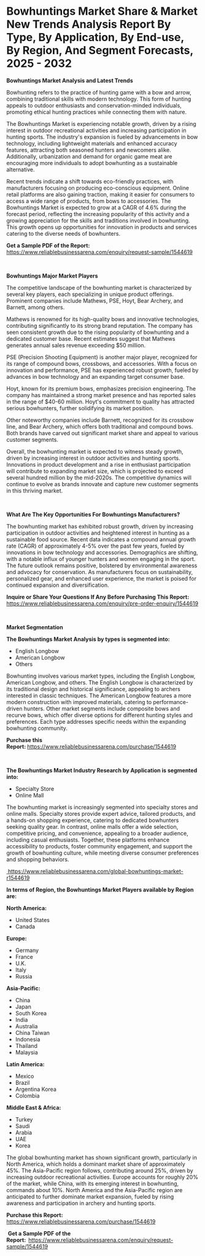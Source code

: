 <p><h1>Bowhuntings Market Share & Market New Trends Analysis Report By Type, By Application, By End-use, By Region, And Segment Forecasts, 2025 - 2032</h1></p><p><strong>Bowhuntings Market Analysis and Latest Trends</strong></p>
<p><p>Bowhunting refers to the practice of hunting game with a bow and arrow, combining traditional skills with modern technology. This form of hunting appeals to outdoor enthusiasts and conservation-minded individuals, promoting ethical hunting practices while connecting them with nature.</p><p>The Bowhuntings Market is experiencing notable growth, driven by a rising interest in outdoor recreational activities and increasing participation in hunting sports. The industry's expansion is fueled by advancements in bow technology, including lightweight materials and enhanced accuracy features, attracting both seasoned hunters and newcomers alike. Additionally, urbanization and demand for organic game meat are encouraging more individuals to adopt bowhunting as a sustainable alternative.</p><p>Recent trends indicate a shift towards eco-friendly practices, with manufacturers focusing on producing eco-conscious equipment. Online retail platforms are also gaining traction, making it easier for consumers to access a wide range of products, from bows to accessories. The Bowhuntings Market is expected to grow at a CAGR of 4.6% during the forecast period, reflecting the increasing popularity of this activity and a growing appreciation for the skills and traditions involved in bowhunting. This growth opens up opportunities for innovation in products and services catering to the diverse needs of bowhunters.</p></p>
<p><strong>Get a Sample PDF of the Report:&nbsp;</strong> <a href="https://www.reliablebusinessarena.com/enquiry/request-sample/1544619?utm_campaign=2136&utm_medium=2&utm_source=Github&utm_content=ia&utm_term=15042025&utm_id=bowhuntings">https://www.reliablebusinessarena.com/enquiry/request-sample/1544619</a></p>
<p>&nbsp;</p>
<p><strong>Bowhuntings Major Market Players</strong></p>
<p><p>The competitive landscape of the bowhunting market is characterized by several key players, each specializing in unique product offerings. Prominent companies include Mathews, PSE, Hoyt, Bear Archery, and Barnett, among others.</p><p>Mathews is renowned for its high-quality bows and innovative technologies, contributing significantly to its strong brand reputation. The company has seen consistent growth due to the rising popularity of bowhunting and a dedicated customer base. Recent estimates suggest that Mathews generates annual sales revenue exceeding $50 million.</p><p>PSE (Precision Shooting Equipment) is another major player, recognized for its range of compound bows, crossbows, and accessories. With a focus on innovation and performance, PSE has experienced robust growth, fueled by advances in bow technology and an expanding target consumer base.</p><p>Hoyt, known for its premium bows, emphasizes precision engineering. The company has maintained a strong market presence and has reported sales in the range of $40-60 million. Hoyt's commitment to quality has attracted serious bowhunters, further solidifying its market position.</p><p>Other noteworthy companies include Barnett, recognized for its crossbow line, and Bear Archery, which offers both traditional and compound bows. Both brands have carved out significant market share and appeal to various customer segments.</p><p>Overall, the bowhunting market is expected to witness steady growth, driven by increasing interest in outdoor activities and hunting sports. Innovations in product development and a rise in enthusiast participation will contribute to expanding market size, which is projected to exceed several hundred million by the mid-2020s. The competitive dynamics will continue to evolve as brands innovate and capture new customer segments in this thriving market.</p></p>
<p>&nbsp;</p>
<p><strong>What Are The Key Opportunities For Bowhuntings Manufacturers?</strong></p>
<p><p>The bowhunting market has exhibited robust growth, driven by increasing participation in outdoor activities and heightened interest in hunting as a sustainable food source. Recent data indicates a compound annual growth rate (CAGR) of approximately 4-5% over the past few years, fueled by innovations in bow technology and accessories. Demographics are shifting, with a notable influx of younger hunters and women engaging in the sport. The future outlook remains positive, bolstered by environmental awareness and advocacy for conservation. As manufacturers focus on sustainability, personalized gear, and enhanced user experience, the market is poised for continued expansion and diversification.</p></p>
<p><strong>Inquire or Share Your Questions If Any Before Purchasing This Report:</strong> <a href="https://www.reliablebusinessarena.com/enquiry/pre-order-enquiry/1544619?utm_campaign=2136&utm_medium=2&utm_source=Github&utm_content=ia&utm_term=15042025&utm_id=bowhuntings">https://www.reliablebusinessarena.com/enquiry/pre-order-enquiry/1544619</a></p>
<p>&nbsp;</p>
<p><strong>Market Segmentation</strong></p>
<p><strong>The Bowhuntings Market Analysis by types is segmented into:</strong></p>
<p><ul><li>English Longbow</li><li>American Longbow</li><li>Others</li></ul></p>
<p><p>Bowhunting involves various market types, including the English Longbow, American Longbow, and others. The English Longbow is characterized by its traditional design and historical significance, appealing to archers interested in classic techniques. The American Longbow features a more modern construction with improved materials, catering to performance-driven hunters. Other market segments include composite bows and recurve bows, which offer diverse options for different hunting styles and preferences. Each type addresses specific needs within the expanding bowhunting community.</p></p>
<p><strong>Purchase this Report:&nbsp;</strong><a href="https://www.reliablebusinessarena.com/purchase/1544619?utm_campaign=2136&utm_medium=2&utm_source=Github&utm_content=ia&utm_term=15042025&utm_id=bowhuntings">https://www.reliablebusinessarena.com/purchase/1544619</a></p>
<p>&nbsp;</p>
<p><strong>The Bowhuntings Market Industry Research by Application is segmented into:</strong></p>
<p><ul><li>Specialty Store</li><li>Online Mall</li></ul></p>
<p><p>The bowhunting market is increasingly segmented into specialty stores and online malls. Specialty stores provide expert advice, tailored products, and a hands-on shopping experience, catering to dedicated bowhunters seeking quality gear. In contrast, online malls offer a wide selection, competitive pricing, and convenience, appealing to a broader audience, including casual enthusiasts. Together, these platforms enhance accessibility to products, foster community engagement, and support the growth of bowhunting culture, while meeting diverse consumer preferences and shopping behaviors.</p></p>
<p><a href="https://www.reliablebusinessarena.com/global-bowhuntings-market-r1544619?utm_campaign=2136&utm_medium=2&utm_source=Github&utm_content=ia&utm_term=15042025&utm_id=bowhuntings">&nbsp;https://www.reliablebusinessarena.com/global-bowhuntings-market-r1544619</a></p>
<p><strong>In terms of Region, the Bowhuntings Market Players available by Region are:</strong></p>
<p>
    <p> <strong> North America: </strong>
        <ul>
            <li>United States</li>
            <li>Canada</li>
        </ul>
        </p> 
    <p> <strong> Europe: </strong>
        <ul>
            <li>Germany</li>
            <li>France</li>
            <li>U.K.</li>
            <li>Italy</li>
            <li>Russia</li>
        </ul>
        </p> 
    <p> <strong> Asia-Pacific: </strong>
        <ul>
            <li>China</li>
            <li>Japan</li>
            <li>South Korea</li>
            <li>India</li>
            <li>Australia</li>
            <li>China Taiwan</li>
            <li>Indonesia</li>
            <li>Thailand</li>
            <li>Malaysia</li>
        </ul>
        </p> 
    <p> <strong> Latin America: </strong>
        <ul>
            <li>Mexico</li>
            <li>Brazil</li>
            <li>Argentina Korea</li>
            <li>Colombia</li>
        </ul>
        </p> 
    <p> <strong> Middle East & Africa: </strong>
        <ul>
            <li>Turkey</li>
            <li>Saudi</li>
            <li>Arabia</li>
            <li>UAE</li>
            <li>Korea</li>
        </ul>
    </p>
    </p>
<p><p>The global bowhunting market has shown significant growth, particularly in North America, which holds a dominant market share of approximately 45%. The Asia-Pacific region follows, contributing around 25%, driven by increasing outdoor recreational activities. Europe accounts for roughly 20% of the market, while China, with its emerging interest in bowhunting, commands about 10%. North America and the Asia-Pacific region are anticipated to further dominate market expansion, fueled by rising awareness and participation in archery and hunting sports.</p></p>
<p><strong>Purchase this Report: </strong><a href="https://www.reliablebusinessarena.com/purchase/1544619?utm_campaign=2136&utm_medium=2&utm_source=Github&utm_content=ia&utm_term=15042025&utm_id=bowhuntings">https://www.reliablebusinessarena.com/purchase/1544619</a></p>
<p>&nbsp;<strong>Get a Sample PDF of the Report:&nbsp;&nbsp;</strong><a href="https://www.reliablebusinessarena.com/enquiry/request-sample/1544619?utm_campaign=2136&utm_medium=2&utm_source=Github&utm_content=ia&utm_term=15042025&utm_id=bowhuntings">https://www.reliablebusinessarena.com/enquiry/request-sample/1544619</a></p>
<p><strong></strong></p>
<p><p></p><p></p><p></p></p>